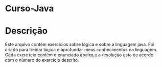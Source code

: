 
#  Curso-Java

# Descrição

Este arquivo contém exercícios sobre lógica e  sobre a linguagem java.
Foi criado para treinar lógica e aprofundar meus conhecimentos na linguagem.
Cada exerc ício contém o enunciado abaixo,e a resolução esta de acordo com o número do exercício descrito.
